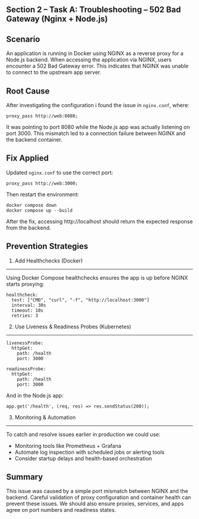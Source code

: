 Section 2 – Task A: Troubleshooting – 502 Bad Gateway (Nginx + Node.js)
----------------------------------------------------------------------

Scenario
--------
An application is running in Docker using NGINX as a reverse proxy for a Node.js backend.
When accessing the application via NGINX, users encounter a 502 Bad Gateway error.
This indicates that NGINX was unable to connect to the upstream app server.

Root Cause
----------
After investigating the configuration i found the issue in `nginx.conf`, where:

    proxy_pass http://web:8080;

It was pointing to port 8080 while the Node.js app was actually listening on port 3000.
This mismatch led to a connection failure between NGINX and the backend container.

Fix Applied
-----------
Updated `nginx.conf` to use the correct port:

    proxy_pass http://web:3000;

Then restart the environment:

    docker compose down
    docker compose up --build

After the fix, accessing http://localhost should return the expected response from the backend.

Prevention Strategies
---------------------

1. Add Healthchecks (Docker)
----------------------------
Using Docker Compose healthchecks ensures the app is up before NGINX starts proxying:

    healthcheck:
      test: ["CMD", "curl", "-f", "http://localhost:3000"]
      interval: 30s
      timeout: 10s
      retries: 3

2. Use Liveness & Readiness Probes (Kubernetes)
-----------------------------------------------
    livenessProbe:
      httpGet:
        path: /health
        port: 3000

    readinessProbe:
      httpGet:
        path: /health
        port: 3000

And in the Node.js app:

    app.get('/health', (req, res) => res.sendStatus(200));

3. Monitoring & Automation
--------------------------
To catch and resolve issues earlier in production we could use:
- Monitoring tools like Prometheus + Grafana
- Automate log inspection with scheduled jobs or alerting tools
- Consider startup delays and health-based orchestration

Summary
-------
This issue was caused by a simple port mismatch between NGINX and the backend.
Careful validation of proxy configuration and container health can prevent these issues.
We should also ensure proxies, services, and apps agree on port numbers and readiness states.
